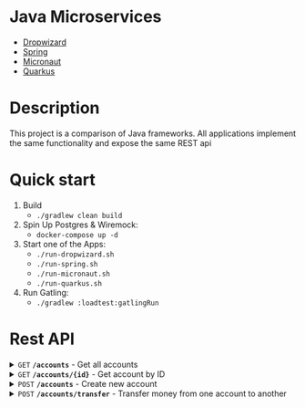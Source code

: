 # Java Microservices

- [Dropwizard](dropwizard-app/README.md)
- [Spring](spring-app/README.md)
- [Micronaut](micronaut-app/README.md)
- [Quarkus](quarkus-app/README.md)

# Description
This project is a comparison of Java frameworks.
All applications implement the same functionality and expose the same REST api

# Quick start

1. Build
    - `./gradlew clean build`
2. Spin Up Postgres & Wiremock:
    - `docker-compose up -d`
3. Start one of the Apps:
    - `./run-dropwizard.sh`
    - `./run-spring.sh`
    - `./run-micronaut.sh`
    - `./run-quarkus.sh`
4. Run Gatling:
    - `./gradlew :loadtest:gatlingRun`

# Rest API

<details>
 <summary><code>GET</code> <code><b>/accounts</b></code> - Get all accounts</summary>

Request Body:
```
N/A
```

Response Body:
```json
[
   {
      "id": 1,
      "email": "john@mail.com",
      "firstName": "John",
      "lastName": "Doe",
      "dateOfBirth": "2000-03-17",
      "currency": "USD",
      "moneyAmount": 78
   }
]
```

</details>

<details>
 <summary><code>GET</code> <code><b>/accounts/{id}</b></code> - Get account by ID</summary>

Request Body:
```
N/A
```

Response Body:
```json
{
   "id": 1,
   "email": "john@mail.com",
   "firstName": "John",
   "lastName": "Doe",
   "dateOfBirth": "2000-03-17",
   "currency": "USD",
   "moneyAmount": 78
}
```

</details>

<details>
 <summary><code>POST</code> <code><b>/accounts</b></code> - Create new account</summary>

Request Body:
```json
{
   "email": "john@mail.com",
   "firstName": "John",
   "lastName": "Doe",
   "dateOfBirth": "2000-03-17",
   "currency": "USD",
   "moneyAmount": 78
}
```

Response Body:
```json
{
   "id": 1,
   "email": "john@mail.com",
   "firstName": "John",
   "lastName": "Doe",
   "dateOfBirth": "2000-03-17",
   "currency": "USD",
   "moneyAmount": 78
}
```

</details>

<details>
 <summary><code>POST</code> <code><b>/accounts/transfer</b></code> - Transfer money from one account to another</summary>

Request Header: (is being used to fail operation and check that transaction works)
```
Dirty-Trick-Header: FAIL_TRANSFER
```

Request Body:
```json
{
   "senderId": 1,
   "recipientId": 2,
   "moneyAmount": 100
}
```

Response Body:
```
N/A
```

</details>